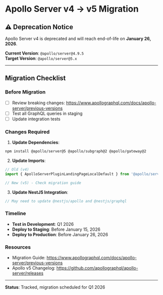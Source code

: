 # Apollo Server v4 → v5 Migration

## ⚠️ Deprecation Notice

Apollo Server v4 is deprecated and will reach end-of-life on **January 26, 2026**.

**Current Version**: `@apollo/server@4.9.5`  
**Target Version**: `@apollo/server@5.x`

---

## Migration Checklist

### Before Migration

- [ ] Review breaking changes: https://www.apollographql.com/docs/apollo-server/previous-versions
- [ ] Test all GraphQL queries in staging
- [ ] Update integration tests

### Changes Required

1. **Update Dependencies**:
```bash
npm install @apollo/server@5 @apollo/subgraph@2 @apollo/gateway@2
```

2. **Update Imports**:
```typescript
// Old (v4)
import { ApolloServerPluginLandingPageLocalDefault } from '@apollo/server/plugin/landingPage/default';

// New (v5) - Check migration guide
```

3. **Update NestJS Integration**:
```typescript
// May need to update @nestjs/apollo and @nestjs/graphql
```

### Timeline

- **Test in Development**: Q1 2026
- **Deploy to Staging**: Before January 15, 2026
- **Deploy to Production**: Before January 26, 2026

### Resources

- Migration Guide: https://www.apollographql.com/docs/apollo-server/previous-versions
- Apollo v5 Changelog: https://github.com/apollographql/apollo-server/releases

---

**Status**: Tracked, migration scheduled for Q1 2026


